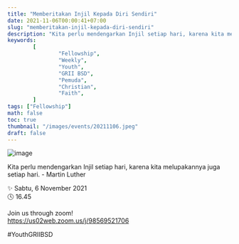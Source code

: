 ```yaml
---
title: "Memberitakan Injil Kepada Diri Sendiri"
date: 2021-11-06T00:00:41+07:00
slug: "memberitakan-injil-kepada-diri-sendiri"
description: "Kita perlu mendengarkan Injil setiap hari, karena kita melupakannya juga setiap hari. - Martin Luther"
keywords:
        [
                "Fellowship",
                "Weekly",
                "Youth",
                "GRII BSD",
                "Pemuda",
                "Christian",
                "Faith",
        ]
tags: ["Fellowship"]
math: false
toc: true
thumbnail: "/images/events/20211106.jpeg"
draft: false
---
```


![image](/images/events/20211106.jpeg)

Kita perlu mendengarkan Injil setiap hari, karena kita melupakannya juga setiap hari. - Martin Luther

✨ Sabtu, 6 November 2021\
🕓 16.45

Join us through zoom!\
https://us02web.zoom.us/j/98569521706

#YouthGRIIBSD
